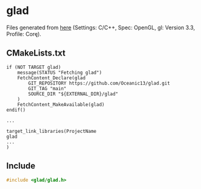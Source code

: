 # glad

Files generated from [here](https://glad.dav1d.de) (Settings: C/C++, Spec: OpenGL, gl: Version 3.3, Profile: Corę).

## CMakeLists.txt
```
if (NOT TARGET glad)
    message(STATUS "Fetching glad")
    FetchContent_Declare(glad
        GIT_REPOSITORY https://github.com/Oceanic13/glad.git
        GIT_TAG "main"
        SOURCE_DIR "${EXTERNAL_DIR}/glad"
    )
    FetchContent_MakeAvailable(glad)
endif()

...

target_link_libraries(ProjectName
glad
...
)
```

## Include
```cpp
#include <glad/glad.h>
```